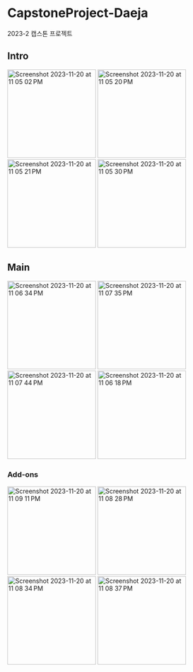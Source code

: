 # CapstoneProject-Daeja
2023-2 캡스톤 프로젝트
 
## Intro
<img width="200" alt="Screenshot 2023-11-20 at 11 05 02 PM" src="https://github.com/j-ra1n/Capstone_DaeJa/assets/118893707/6f031a8f-3d91-4e8a-94cc-f3c1fb1b6bf9">
<img width="200" alt="Screenshot 2023-11-20 at 11 05 20 PM" src="https://github.com/j-ra1n/Capstone_DaeJa/assets/118893707/f5e43dac-c8f2-4836-bb9d-235053bd1437">
<img width="200" alt="Screenshot 2023-11-20 at 11 05 21 PM" src="https://github.com/j-ra1n/Capstone_DaeJa/assets/118893707/14e2ea82-1f24-4ec8-8b99-1b1c01c1057d">
<img width="200" alt="Screenshot 2023-11-20 at 11 05 30 PM" src="https://github.com/j-ra1n/Capstone_DaeJa/assets/118893707/a3e4c4a3-0c52-44f7-926d-25db8926b83f">

## Main
<img width="200" alt="Screenshot 2023-11-20 at 11 06 34 PM" src="https://github.com/j-ra1n/Capstone_DaeJa/assets/118893707/79769060-5472-4393-a5b9-fbfab219a65c">
<img width="200" alt="Screenshot 2023-11-20 at 11 07 35 PM" src="https://github.com/j-ra1n/Capstone_DaeJa/assets/118893707/4904514d-9f65-4050-b796-ade3dbaae674">
<img width="200" alt="Screenshot 2023-11-20 at 11 07 44 PM" src="https://github.com/j-ra1n/Capstone_DaeJa/assets/118893707/5e50506e-ae1b-43fe-8d66-92ab4106eea5">
<img width="200" alt="Screenshot 2023-11-20 at 11 06 18 PM" src="https://github.com/j-ra1n/Capstone_DaeJa/assets/118893707/d5ee7da7-2637-4790-a668-01fab77a9e78">

### Add-ons
<img width="200" alt="Screenshot 2023-11-20 at 11 09 11 PM" src="https://github.com/j-ra1n/Capstone_DaeJa/assets/118893707/7b162b9c-6ba5-47b9-a6d7-a9708f3d21b4">
<img width="200" alt="Screenshot 2023-11-20 at 11 08 28 PM" src="https://github.com/j-ra1n/Capstone_DaeJa/assets/118893707/9fbfced0-1a0c-412f-86dd-c02da0012cee">
<img width="200" alt="Screenshot 2023-11-20 at 11 08 34 PM" src="https://github.com/j-ra1n/Capstone_DaeJa/assets/118893707/47b1150b-8c2a-406f-adea-a442539af768">
<img width="200" alt="Screenshot 2023-11-20 at 11 08 37 PM" src="https://github.com/j-ra1n/Capstone_DaeJa/assets/118893707/d8ebe6f3-8cc0-4520-94d4-d432d2bf2694">
